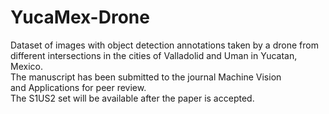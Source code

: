 # YucaMex-Drone
Dataset of images with object detection annotations taken by a drone from different intersections in the cities of Valladolid and Uman in Yucatan, Mexico.  
The manuscript has been submitted to the journal Machine Vision and Applications for peer review.  
The S1US2 set will be available after the paper is accepted.  
